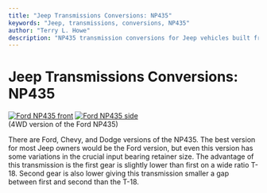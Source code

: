 ```yaml
---
title: "Jeep Transmissions Conversions: NP435"
keywords: "Jeep, transmissions, conversions, NP435"
author: "Terry L. Howe"
description: "NP435 transmission conversions for Jeep vehicles built from 1941 until the present including military, CJ, YJ, TJ, and other models."
---
```

# Jeep Transmissions Conversions: NP435

[![Ford NP435 front](/img/transmission/updates/np435f_.jpg)](/img/transmission/updates/np435f.jpg) [![Ford NP435 side](/img/transmission/updates/np435s_.jpg)](/img/transmission/updates/np435s.jpg)   
(4WD version of the Ford NP435) 

There are Ford, Chevy, and Dodge versions of the NP435. The best version for most Jeep owners would be the Ford version, but even this version has some variations in the crucial input bearing retainer size. The advantage of this transmission is the first gear is slightly lower than first on a wide ratio T-18. Second gear is also lower giving this transmission smaller a gap between first and second than the T-18.
